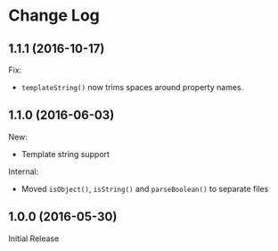 # Change Log

## 1.1.1 (2016-10-17)

Fix:

* `templateString()` now trims spaces around property names.


## 1.1.0 (2016-06-03)

New:

* Template string support

Internal:

* Moved `isObject()`, `isString()` and `parseBoolean()` to separate files

## 1.0.0 (2016-05-30)

Initial Release
